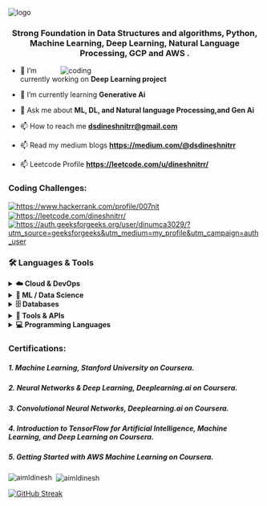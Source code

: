 ![logo](https://github.com/dineshml1/dineshml1/blob/main/github-header-image_final.png)
<h3 align="center">Strong Foundation in Data Structures and algorithms, Python, Machine Learning, Deep Learning, Natural Language Processing, GCP and AWS .</h3>

<img align="right" alt="coding" width="400" src="https://miro.medium.com/max/1360/0*7Q3yvSIv_t0ioJ-Z.gif">

- 🔭 I’m currently working on **Deep Learning project**

- 🌱 I’m currently learning **Generative Ai**

- 💬 Ask me about **ML, DL, and Natural language Processing,and Gen Ai**
- 📫 How to reach me **dsdineshnitrr@gmail.com**
- 📫 Read my medium blogs **https://medium.com/@dsdineshnitrr**
- 📫 Leetcode Profile **https://leetcode.com/u/dineshnitrr/**
<h3 align="left">Coding Challenges:</h3>
<p align="left">
<a href="https://www.hackerrank.com/profile/007nit" target="blank"><img align="center" src="https://raw.githubusercontent.com/rahuldkjain/github-profile-readme-generator/master/src/images/icons/Social/hackerrank.svg" alt="https://www.hackerrank.com/profile/007nit" height="30" width="40" /></a>
<a href="https://leetcode.com/dineshnitrr/" target="blank"><img align="center" src="https://raw.githubusercontent.com/rahuldkjain/github-profile-readme-generator/master/src/images/icons/Social/leet-code.svg" alt="https://leetcode.com/dineshnitrr/" height="30" width="40" /></a>
<a href="https://auth.geeksforgeeks.org/user/https://auth.geeksforgeeks.org/user/dinumca3029/?utm_source=geeksforgeeks&utm_medium=my_profile&utm_campaign=auth_user" target="blank"><img align="center" src="https://raw.githubusercontent.com/rahuldkjain/github-profile-readme-generator/master/src/images/icons/Social/geeks-for-geeks.svg" alt="https://auth.geeksforgeeks.org/user/dinumca3029/?utm_source=geeksforgeeks&utm_medium=my_profile&utm_campaign=auth_user" height="30" width="40" /></a>
</p>

<!-- ====================== LANGUAGES & TOOLS ====================== -->
<h3 align="left">🛠️ Languages &amp; Tools</h3>

<!-- ---------- Cloud & DevOps ---------- -->
<details>
<summary><b>☁️ Cloud & DevOps</b></summary>
<p align="center">
  <img src="https://raw.githubusercontent.com/devicons/devicon/master/icons/amazonwebservices/amazonwebservices-original-wordmark.svg" alt="aws" width="45"/>
  <img src="https://www.vectorlogo.zone/logos/google_cloud/google_cloud-icon.svg" alt="gcp" width="45"/>
  <img src="https://raw.githubusercontent.com/devicons/devicon/master/icons/docker/docker-original-wordmark.svg" alt="docker" width="45"/>
  <img src="https://www.vectorlogo.zone/logos/circleci/circleci-icon.svg" alt="circleci" width="45"/>
  <img src="https://www.vectorlogo.zone/logos/heroku/heroku-icon.svg" alt="heroku" width="45"/>
  <img src="https://www.vectorlogo.zone/logos/git-scm/git-scm-icon.svg" alt="git" width="45"/>
  <img src="https://www.vectorlogo.zone/logos/gnu_bash/gnu_bash-icon.svg" alt="bash" width="45"/>
</p>
</details>

<!-- ---------- ML / Data Science ---------- -->
<details>
<summary><b>🧠 ML / Data Science</b></summary>
<p align="center">
  <img src="https://www.vectorlogo.zone/logos/tensorflow/tensorflow-icon.svg" alt="tensorflow" width="45"/>
  <img src="https://www.vectorlogo.zone/logos/pytorch/pytorch-icon.svg" alt="pytorch" width="45"/>
  <img src="https://upload.wikimedia.org/wikipedia/commons/0/05/Scikit_learn_logo_small.svg" alt="scikit-learn" width="45"/>
  <img src="https://raw.githubusercontent.com/devicons/devicon/master/icons/pandas/pandas-original.svg" alt="pandas" width="45"/>
  <img src="https://seaborn.pydata.org/_images/logo-mark-lightbg.svg" alt="seaborn" width="45"/>
  <img src="https://www.vectorlogo.zone/logos/opencv/opencv-icon.svg" alt="opencv" width="45"/>
</p>
</details>

<!-- ---------- Databases ---------- -->
<details>
<summary><b>🗄️ Databases</b></summary>
<p align="center">
  <img src="https://raw.githubusercontent.com/devicons/devicon/master/icons/postgresql/postgresql-original-wordmark.svg" alt="postgresql" width="45"/>
  <img src="https://raw.githubusercontent.com/devicons/devicon/master/icons/mysql/mysql-original-wordmark.svg" alt="mysql" width="45"/>
  <img src="https://raw.githubusercontent.com/devicons/devicon/master/icons/mongodb/mongodb-original-wordmark.svg" alt="mongodb" width="45"/>
  <img src="https://www.vectorlogo.zone/logos/sqlite/sqlite-icon.svg" alt="sqlite" width="45"/>
</p>
</details>

<!-- ---------- Tools & APIs ---------- -->
<details>
<summary><b>🔧 Tools & APIs</b></summary>
<p align="center">
  <img src="https://www.vectorlogo.zone/logos/getpostman/getpostman-icon.svg" alt="postman" width="45"/>
</p>
</details>

<!-- ---------- Programming Languages ---------- -->
<details>
<summary><b>💻 Programming Languages</b></summary>
<p align="center">
  <img src="https://raw.githubusercontent.com/devicons/devicon/master/icons/python/python-original.svg" alt="python" width="45"/>
</p>
</details>
<!-- ====================== END SECTION ====================== -->




<h3 align="left">Certifications:</h3>
<h5 align="left">1. Machine Learning, Stanford University on Coursera.</h5>
<h5 align="left">2. Neural Networks & Deep Learning, Deeplearning.ai on Coursera.</h5>
<h5 align="left">3. Convolutional Neural Networks, Deeplearning.ai on Coursera.</h5>
<h5 align="left">4. Introduction to TensorFlow for Artificial Intelligence, Machine Learning, and Deep Learning on Coursera.</h5>
<h5 align="left">5. Getting Started with AWS Machine Learning on Coursera.</h5>



<p>
  <img align="left" src="https://github-readme-stats.vercel.app/api/top-langs?username=aimldinesh&show_icons=true&locale=en&layout=compact" alt="aimldinesh" />
</p>

<p>&nbsp;
  <img align="center" src="https://github-readme-stats.vercel.app/api?username=aimldinesh&show_icons=true&locale=en" alt="aimldinesh" />
</p>

[![GitHub Streak](https://github-readme-streak-stats-eight.vercel.app?user=aimldinesh)](https://git.io/streak-stats)


